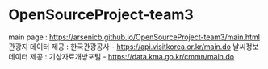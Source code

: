 # OpenSourceProject-team3

main page : https://arsenicb.github.io/OpenSourceProject-team3/main.html
관광지 데이터 제공 : 한국관광공사 - https://api.visitkorea.or.kr/main.do
날씨정보 데이터 제공 : 기상자료개방포털 - https://data.kma.go.kr/cmmn/main.do
